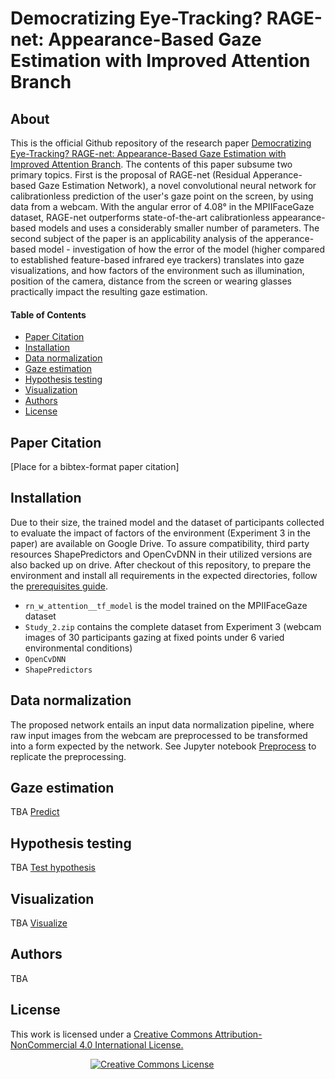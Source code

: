 # Democratizing Eye-Tracking? RAGE-net: Appearance-Based Gaze Estimation with Improved Attention Branch

## About

This is the official Github repository of the research paper [Democratizing Eye-Tracking? RAGE-net: Appearance-Based Gaze Estimation with Improved Attention Branch]().
The contents of this paper subsume two primary topics. First is the proposal of RAGE-net (Residual Apperance-based Gaze Estimation Network), a novel convolutional neural network for calibrationless prediction of the user's gaze point on the screen, by using data from a webcam. With the angular error of 4.08° in the MPIIFaceGaze dataset, RAGE-net outperforms state-of-the-art calibrationless appearance-based models and uses a considerably smaller number of parameters. The second subject of the paper is an applicability analysis of the apperance-based model - investigation of how the error of the model (higher compared to established feature-based infrared eye trackers) translates into gaze visualizations, and how factors of the environment such as illumination, position of the camera, distance from the screen or wearing glasses practically impact the resulting gaze estimation.

#### Table of Contents
* [Paper Citation](#a-citation)
* [Installation](#a-installation)
* [Data normalization](#a-data-normalization)
* [Gaze estimation](#a-gaze-estimation)
* [Hypothesis testing](#a-hypothesis-testing)
* [Visualization](#a-visualization)
* [Authors](#a-authors)
* [License](#a-license)

## <a name="a-citation"> Paper Citation
[Place for a bibtex-format paper citation]

## <a name="a-installation"> Installation
Due to their size, the trained model and the dataset of participants collected to evaluate the impact of factors of the environment (Experiment 3 in the paper) are available on Google Drive. To assure compatibility, third party resources ShapePredictors and OpenCvDNN in their utilized versions are also backed up on drive. After checkout of this repository, to prepare the environment and install all requirements in the expected directories, follow the [prerequisites guide](./Docs/Prerequisites.md).

* `rn_w_attention__tf_model` is the model trained on the MPIIFaceGaze dataset
* `Study_2.zip` contains the complete dataset from Experiment 3 (webcam images of 30 participants gazing at fixed points under 6 varied environmental conditions)
* `OpenCvDNN`
* `ShapePredictors`

## <a name="a-data-normalization"> Data normalization
The proposed network entails an input data normalization pipeline, where raw input images from the webcam are preprocessed to be transformed into a form expected by the network. See Jupyter notebook [Preprocess](./Notebooks/Study2/Preprocess.ipynb) to replicate the preprocessing.

## <a name="a-gaze-estimation"> Gaze estimation
TBA
[Predict](./Notebooks/Study2/Predict.ipynb)

## <a name="a-hypothesis-testing"> Hypothesis testing
TBA
[Test hypothesis](./Notebooks/Study2/Test-hypothesis.ipynb)

## <a name="a-visualization"> Visualization
TBA
[Visualize](./Notebooks/Study2/Visualize.ipynb)

## <a name="a-authors"> Authors
TBA

## <a name="a-license"> License

This work is licensed under a
<a rel="license" href="http://creativecommons.org/licenses/by-nc/4.0/">
Creative Commons Attribution-NonCommercial 4.0 International License.
</a>

<a rel="license" href="http://creativecommons.org/licenses/by-nc/4.0/" style="margin-left: 8rem">
<img alt="Creative Commons License" style="border-width:0" src="https://i.creativecommons.org/l/by-nc/4.0/88x31.png" />
</a>




